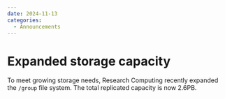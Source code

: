 ```yaml
---
date: 2024-11-13
categories:
  - Announcements
---
```


# Expanded storage capacity

To meet growing storage needs, Research Computing recently expanded the `/group` file system. The total replicated capacity is now 2.6PB.
